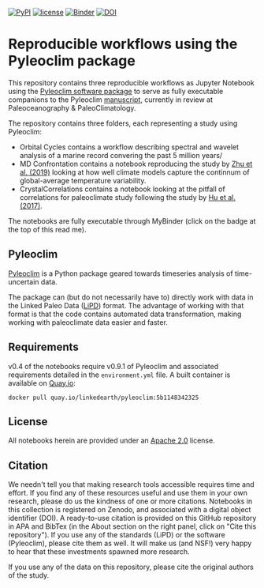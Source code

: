 [![PyPI](https://img.shields.io/badge/python-3.9-yellow.svg)]()
[![license](https://img.shields.io/github/license/LinkedEarth/PyleoclimPaper.svg)]()
[![Binder](https://mybinder.org/badge_logo.svg)](https://mybinder.org/v2/gh/LinkedEarth/PyleoclimPaper/HEAD)
[![DOI](https://zenodo.org/badge/377329396.svg)](https://zenodo.org/badge/latestdoi/377329396)

# Reproducible workflows using the Pyleoclim package

This repository contains three reproducible workflows as Jupyter Notebook using the [Pyleoclim software package](https://pyleoclim-util.readthedocs.io/en/master/) to serve as fully executable companions to the Pyleoclim [manuscript](https://www.essoar.org/doi/abs/10.1002/essoar.10511883.1), currently in review at Paleoceanography & PaleoClimatology.

The repository contains three folders, each representing a study using Pyleoclim:
* Orbital Cycles contains a workflow describing spectral and wavelet analysis of a marine record convering the past 5 million years/
* MD Confrontation contains a notebook reproducing the study by [Zhu et al. (2019)](https://www.pnas.org/doi/abs/10.1073/pnas.1809959116) looking at how well climate models capture the continnum of global-average temperature variability. 
* CrystalCorrelations contains a notebook looking at the pitfall of correlations for paleoclimate study following the study by [Hu et al. (2017)](https://www.sciencedirect.com/science/article/abs/pii/S0012821X16306823). 

The notebooks are fully executable through MyBinder (click on the badge at the top of this read me). 

## Pyleoclim

[Pyleoclim](https://pyleoclim-util.readthedocs.io/en/master/) is a Python package geared towards timeseries analysis of time-uncertain data.

The package can (but do not necessarily have to) directly work with data in the Linked Paleo Data ([LiPD](https://lipd.net)) format. The advantage of working with that format is that the code contains automated data transformation, making working with paleoclimate data easier and faster.

## Requirements

v0.4 of the notebooks require v0.9.1 of Pyleoclim and associated requirements detailed in the `environment.yml` file. A built container is available on [Quay.io](https://quay.io/repository/linkedearth/pyleoclim?tab=tags):

`docker pull quay.io/linkedearth/pyleoclim:5b1148342325`

## License

All notebooks herein are provided under an [Apache 2.0](https://www.apache.org/licenses/LICENSE-2.0) license.

## Citation
We needn't tell you that making research tools accessible requires time and effort. If you find any of these resources useful and use them in your own research, please do us the kindness of one or more citations. Notebooks in this collection is registered on Zenodo, and associated with a digital object identifier (DOI).  A ready-to-use citation is provided on this GitHub repository in APA and BibTex (in the About section on the right panel, click on "Cite this repository"). If you use any of the standards (LiPD) or the software (Pyleoclim), please cite them as well. It will make us (and NSF!) very happy to hear that these investments spawned more research.

If you use any of the data on this repository, please cite the original authors of the study. 
